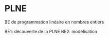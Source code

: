 # PLNE
BE de programmation linéaire en nombres entiers

BE1: découverte de la PLNE
BE2: modélisation
